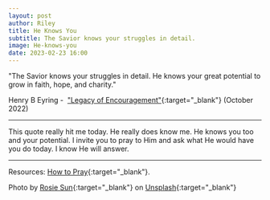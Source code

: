 ```yaml
---
layout: post
author: Riley
title: He Knows You
subtitle: The Savior knows your struggles in detail.
image: He-knows-you
date: 2023-02-23 16:00
---
```


"The Savior knows your struggles in detail. He knows your great potential to grow in faith, hope, and charity."

Henry B Eyring -  ["Legacy of Encouragement"](https://www.churchofjesuschrist.org/study/general-conference/2022/10/51eyring?id=p30&lang=eng#p30){:target="_blank"} (October 2022)

***

This quote really hit me today. He really does know me. He knows you too and your potential. I invite you to pray to Him and ask what He would have you do today. I know He will answer.

***

Resources: [How to Pray](https://www.churchofjesuschrist.org/comeuntochrist/believe/god/how-to-pray){:target="_blank"}.

Photo by [Rosie Sun](https://unsplash.com/@rosiesun?utm_source=unsplash&utm_medium=referral&utm_content=creditCopyText){:target="_blank"} on [Unsplash](https://unsplash.com/photos/rTwhmFSoXC8?utm_source=unsplash&utm_medium=referral&utm_content=creditCopyText){:target="_blank"}
